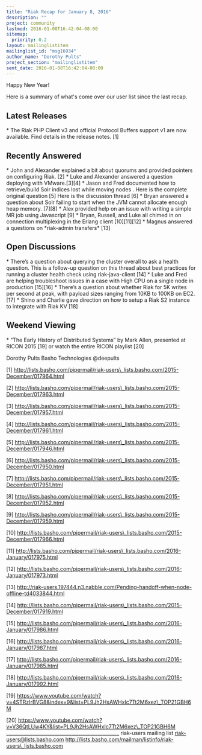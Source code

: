 ```yaml
---
title: "Riak Recap for January 8, 2016"
description: ""
project: community
lastmod: 2016-01-08T16:42:04-08:00
sitemap:
  priority: 0.2
layout: mailinglistitem
mailinglist_id: "msg16934"
author_name: "Dorothy Pults"
project_section: "mailinglistitem"
sent_date: 2016-01-08T16:42:04-08:00
---
```



Happy New Year!

Here is a summary of what's come over our user list since the last recap.


## Latest Releases

\* The Riak PHP Client v3 and official Protocol Buffers support v1 are now
available. Find details in the release notes. [1]

## Recently Answered

\* John and Alexander explained a bit about quorums and provided pointers on
configuring Riak. [2]
\* Luke and Alexander answered a question deploying with VMware.[3][4]
\* Jason and Fred documented how to retrieve/build Solr indices lost while
moving nodes . Here is the complete original question [5] Here is the
discussion thread [6]
\* Bryan answered a question about Solr failing to start when the JVM cannot
allocate enough heap memory. [7][8]
\* Alex provided help on an issue with writing a simple MR job using
Javascript [9]
\* Bryan, Russell, and Luke all chimed in on connection multiplexing in the
Erlang client [10][11][12]
\* Magnus answered a questions on \*riak-admin transfers\* [13]

## Open Discussions

\* There’s a question about querying the cluster overall to ask a health
question. This is a follow-up question on this thread about best practices
for running a cluster health check using riak-java-client [14]
\* Luke and Fred are helping troubleshoot issues in a case with High CPU on
a single node in production [15][16]
\* There’s a question about whether Riak for 5K writes per second at peak,
with payload sizes
ranging from 10KB to 100KB on EC2. [17]
\* Shino and Charlie gave direction on how to setup a Riak S2 instance to
integrate with Riak KV [18]

## Weekend Viewing

\* “The Early History of Distributed Systems” by Mark Allen, presented at
RICON 2015 [19]
or watch the entire RICON playlist [20]

Dorothy Pults
Basho Technologies
@deepults

[1]
http://lists.basho.com/pipermail/riak-users\_lists.basho.com/2015-December/017964.html

[2]
http://lists.basho.com/pipermail/riak-users\_lists.basho.com/2015-December/017963.html

[3]
http://lists.basho.com/pipermail/riak-users\_lists.basho.com/2015-December/017957.html

[4]
http://lists.basho.com/pipermail/riak-users\_lists.basho.com/2015-December/017961.html

[5]
http://lists.basho.com/pipermail/riak-users\_lists.basho.com/2015-December/017946.html

[6]
http://lists.basho.com/pipermail/riak-users\_lists.basho.com/2015-December/017950.html

[7]
http://lists.basho.com/pipermail/riak-users\_lists.basho.com/2015-December/017951.html

[8]
http://lists.basho.com/pipermail/riak-users\_lists.basho.com/2015-December/017952.html

[9]
http://lists.basho.com/pipermail/riak-users\_lists.basho.com/2015-December/017959.html

[10]
http://lists.basho.com/pipermail/riak-users\_lists.basho.com/2015-December/017966.html

[11]
http://lists.basho.com/pipermail/riak-users\_lists.basho.com/2016-January/017975.html

[12]
http://lists.basho.com/pipermail/riak-users\_lists.basho.com/2016-January/017973.html

[13]
http://riak-users.197444.n3.nabble.com/Pending-handoff-when-node-offline-td4033844.html

[14]
http://lists.basho.com/pipermail/riak-users\_lists.basho.com/2015-December/017919.html

[15]
http://lists.basho.com/pipermail/riak-users\_lists.basho.com/2016-January/017986.html

[16]
http://lists.basho.com/pipermail/riak-users\_lists.basho.com/2016-January/017987.html

[17]
http://lists.basho.com/pipermail/riak-users\_lists.basho.com/2016-January/017985.html

[18]
http://lists.basho.com/pipermail/riak-users\_lists.basho.com/2016-January/017992.html

[19]
https://www.youtube.com/watch?v=4STRzIrBVG8&index=9&list=PL9Jh2HsAWHxIc7Tt2M6xez\_TOP21GBH6M

[20]
https://www.youtube.com/watch?v=V36QtLUw4KY&list=PL9Jh2HsAWHxIc7Tt2M6xez\_TOP21GBH6M
\_\_\_\_\_\_\_\_\_\_\_\_\_\_\_\_\_\_\_\_\_\_\_\_\_\_\_\_\_\_\_\_\_\_\_\_\_\_\_\_\_\_\_\_\_\_\_
riak-users mailing list
riak-users@lists.basho.com
http://lists.basho.com/mailman/listinfo/riak-users\_lists.basho.com

